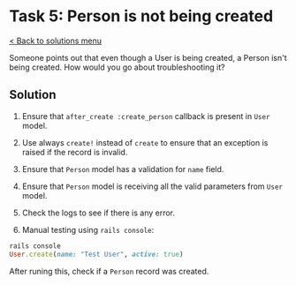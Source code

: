 # Task 5: Person is not being created

[< Back to solutions menu](../readme.md)

Someone points out that even though a User is being created, a Person isn't being created. How would you go about troubleshooting it?

## Solution

1. Ensure that `after_create :create_person` callback is present in `User` model.

2. Use always `create!` instead of `create` to ensure that an exception is raised if the record is invalid.

3. Ensure that `Person` model has a validation for `name` field.

4. Ensure that `Person` model is receiving all the valid parameters from `User` model.

5. Check the logs to see if there is any error.

6. Manual testing using `rails console`:

```ruby
rails console
User.create(name: "Test User", active: true)
```

After runing this, check if a `Person` record was created.
